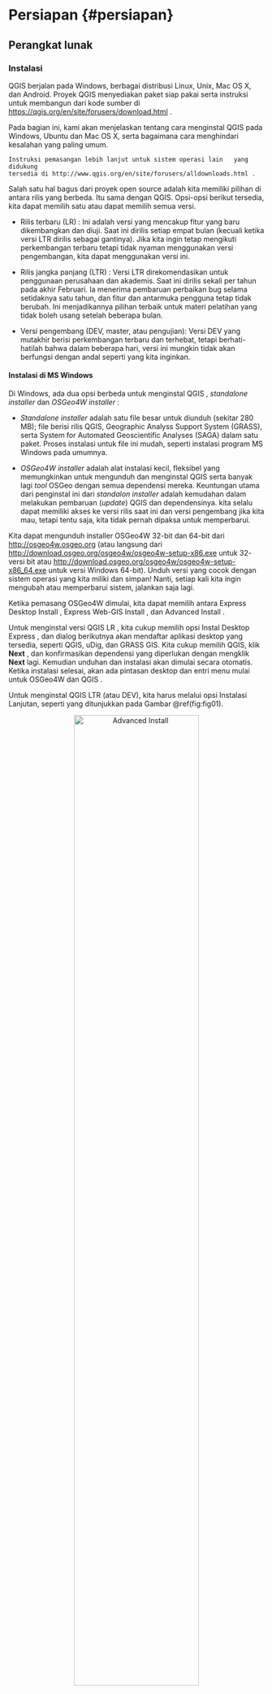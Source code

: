 

# Persiapan {#persiapan}

## Perangkat lunak


### Instalasi

QGIS berjalan pada Windows, berbagai distribusi Linux, Unix, Mac OS X, dan Android. Proyek QGIS menyediakan paket siap pakai serta instruksi untuk membangun dari kode sumber di https://qgis.org/en/site/forusers/download.html .

Pada bagian ini, kami akan menjelaskan tentang cara menginstal QGIS pada Windows, Ubuntu dan Mac OS X, serta bagaimana cara menghindari kesalahan yang paling umum.


    Instruksi pemasangan lebih lanjut untuk sistem operasi lain   yang didukung 
    tersedia di http://www.qgis.org/en/site/forusers/alldownloads.html .

Salah satu hal bagus dari proyek open source adalah kita memiliki pilihan di antara rilis yang berbeda. Itu sama dengan QGIS. Opsi-opsi berikut tersedia, kita dapat memilih satu atau dapat memilih semua versi.

- Rilis terbaru (LR) : Ini adalah versi yang mencakup fitur yang baru dikembangkan dan diuji. Saat ini dirilis setiap empat bulan (kecuali ketika versi LTR dirilis sebagai gantinya). Jika kita ingin tetap mengikuti perkembangan terbaru tetapi tidak nyaman menggunakan versi pengembangan, kita dapat menggunakan versi ini.

- Rilis jangka panjang (LTR) : Versi LTR direkomendasikan untuk penggunaan perusahaan dan akademis. Saat ini dirilis sekali per tahun pada akhir Februari. Ia menerima pembaruan perbaikan bug selama setidaknya satu tahun, dan fitur dan antarmuka pengguna tetap tidak berubah. Ini menjadikannya pilihan terbaik untuk materi pelatihan yang tidak boleh usang setelah beberapa bulan.

- Versi pengembang (DEV, master, atau pengujian): Versi DEV yang mutakhir berisi perkembangan terbaru dan terhebat, tetapi berhati-hatilah bahwa dalam beberapa hari, versi ini mungkin tidak akan berfungsi dengan andal seperti yang kita inginkan.

#### Instalasi di MS Windows

Di Windows, ada dua opsi berbeda untuk menginstal QGIS , _standalone installer_ dan _OSGeo4W installer_ :

- _Standalone installer_ adalah satu file besar untuk diunduh (sekitar 280 MB); file berisi rilis QGIS, Geographic Analyss Support System (GRASS), serta System for Automated Geoscientific Analyses (SAGA) dalam satu paket. Proses instalasi untuk file ini mudah, seperti instalasi program MS Windows pada umumnya.

- _OSGeo4W installer_ adalah alat instalasi kecil, fleksibel yang memungkinkan untuk mengunduh dan menginstal QGIS serta banyak lagi _tool_ OSGeo dengan semua dependensi mereka. Keuntungan utama dari penginstal ini dari _standalon installer_ adalah kemudahan dalam melakukan pembaruan (_update_) QGIS dan dependensinya. kita selalu dapat memiliki akses ke versi rilis saat ini dan versi pengembang jika kita mau, tetapi tentu saja, kita tidak pernah dipaksa untuk memperbarui. 

Kita dapat mengunduh installer OSGeo4W 32-bit dan 64-bit dari http://osgeo4w.osgeo.org (atau langsung dari http://download.osgeo.org/osgeo4w/osgeo4w-setup-x86.exe untuk 32- versi bit atau http://download.osgeo.org/osgeo4w/osgeo4w-setup-x86_64.exe untuk versi Windows 64-bit). Unduh versi yang cocok dengan sistem operasi yang kita miliki dan simpan! Nanti, setiap kali kita ingin mengubah atau memperbarui sistem, jalankan saja lagi.

Ketika pemasang OSGeo4W dimulai, kita dapat memilih antara Express Desktop Install , Express Web-GIS Install , dan Advanced Install .

Untuk menginstal versi QGIS LR , kita cukup memilih opsi Instal Desktop Express , dan dialog berikutnya akan mendaftar aplikasi desktop yang tersedia, seperti QGIS, uDig, dan GRASS GIS. Kita cukup memilih QGIS, klik __Next__ , dan konfirmasikan dependensi yang diperlukan dengan mengklik __Next__ lagi. Kemudian unduhan dan instalasi akan dimulai secara otomatis. Ketika instalasi selesai, akan ada pintasan desktop dan entri menu mulai untuk OSGeo4W dan QGIS .

Untuk menginstal QGIS LTR (atau DEV), kita harus melalui opsi Instalasi Lanjutan, seperti yang ditunjukkan pada Gambar \@ref(fig:fig01).

<div class="figure" style="text-align: center">
<img src="img/fig01.png" alt="Advanced Install" width="70%" />
<p class="caption">(\#fig:fig01)Advanced Install</p>
</div>





Jalur instalasi ini menawarkan banyak opsi, seperti __Download Without Installing__ dan __Install from Local Directory__ , yang dapat digunakan untuk mengunduh semua paket yang diperlukan pada satu mesin dan kemudian menginstalnya pada mesin tanpa akses Internet. Kita hanya memilih __Install from Internet__ , seperti yang ditunjukkan pada Gambar \@ref(fig:fig02) .

<div class="figure" style="text-align: center">
<img src="img/fig02.png" alt="Install from Internet" width="70%" />
<p class="caption">(\#fig:fig02)Install from Internet</p>
</div>



Saat memilih __Root Directory__, seperti yang ditunjukkan pada screenshot berikut, hindari karakter khusus seperti umlaut Jerman atau huruf dari huruf selain yang Latin default di jalur instalasi (seperti yang disebutkan sebelumnya), karena mereka dapat menyebabkan masalah di kemudian hari, untuk contoh, selama instalasi plugin, seperti yang ditunjukkan pada Gambar \@ref(fig:fig03).


<div class="figure" style="text-align: center">
<img src="img/fig03.png" alt="Pilih direktori root" width="70%" />
<p class="caption">(\#fig:fig03)Pilih direktori root</p>
</div>






Kemudian kita tentukan folder (__Local Package Directory__) di mana proses setup akan menyimpan file instalasi serta menyesuaikan nama menu Start. Kita biarkan pengaturan default seperti terlihat pada Gambar \@ref(fig:fig04).

<div class="figure" style="text-align: center">
<img src="img/fig04.png" alt="Memilih direktori untuk local package" width="70%" />
<p class="caption">(\#fig:fig04)Memilih direktori untuk local package</p>
</div>


Dalam pengaturan koneksi Internet, biasanya tidak perlu mengubah pengaturan default, tetapi jika mesin, misalnya, tersembunyi di belakang proxy, kita akan dapat menentukannya di sini.

<div class="figure" style="text-align: center">
<img src="img/fig05.png" alt="Memilih tipe koneksi internet" width="70%" />
<p class="caption">(\#fig:fig05)Memilih tipe koneksi internet</p>
</div>

Kemudian kita dapat memilih situs unduhan. Pada saat penulisan buku ini, ada tiga server unduh yang tersedia, seperti terlihat pada Gambar \@ref(fig:fig06). Dalam tutorial ini, kita memilih http://download.osgeo.org .

<div class="figure" style="text-align: center">
<img src="img/fig06.png" alt="Memilih alamat download" width="70%" />
<p class="caption">(\#fig:fig06)Memilih alamat download</p>
</div>


Setelah installer mengambil informasi paket terbaru dari server OSGeo, kita dapat memilih paket untuk instalasi. QGIS LTR terdaftar dalam kategori desktop sebagai qgis-ltr (dan versi DEV terdaftar sebagai qgis-dev). Untuk memilih versi LTR untuk instalasi, klik pada teks yang bertuliskan Lewati , dan itu akan mengubah dan menampilkan nomor versi, seperti yang ditunjukkan pada Gambar \@ref(fig:fig07).

<div class="figure" style="text-align: center">
<img src="img/fig07.png" alt="Memilih paket yang akan diinstal" width="70%" />
<p class="caption">(\#fig:fig07)Memilih paket yang akan diinstal</p>
</div>


Seperti yang Anda lihat pada tangkapan layar berikut, penginstal akan secara otomatis memilih semua dependensi yang diperlukan (seperti GDAL , SAGA , OTB , dan GRASS ), jadi tidak perlu khawatir tentang ini.

<div class="figure" style="text-align: center">
<img src="img/fig08.png" alt="Mencentang pilihan untuk dependensi" width="70%" />
<p class="caption">(\#fig:fig08)Mencentang pilihan untuk dependensi</p>
</div>


Setelah mengeklik __Next__ , unduhan dan pemasangan dimulai secara otomatis, seperti pada versi Express . Kita mungkin memperhatikan paket-paket QGIS lain yang tersedia yang disebut qgis-ltr-dev dan qgis-rel-dev . Ini berisi perubahan terbaru (ke versi LTR dan LR , masing-masing), yang akan dirilis sebagai versi perbaikan bug sesuai dengan jadwal rilis. Ini membuat paket-paket ini pilihan yang baik jika kita mengalami masalah dengan rilis yang telah diperbaiki baru-baru ini tetapi rilis versi perbaikan bug belum keluar.




#### Instalasi di Ubuntu

Di Ubuntu , proyek QGIS menyediakan paket untuk versi LTR , LR , dan DEV . Pada saat penulisan buku ini, versi Ubuntu Bionic , Artful , Xenial , dan Trusty didukung, tetapi kita dapat menemukan informasi terbaru di http://www.qgis.org/en/site/forusers/alldownloads.html# debian-ubuntu . Perlu diketahui, bahwa kita hanya dapat menginstal satu versi pada satu waktu.

Pada bagian ini, proses untuk menginstal QGIS 3 ( LR ) di Ubuntu 18,04 Bionic Beaver akan dijelaskan. Kita dapat merujuk ke tautan sebelumnya untuk menginstal versi QGIS LTR atau DEV .

1. Pertama, Kita tambahkan repositori QGIS 3 pada file sources.list pada mesin Bionic Beaver Ubuntu 18.04.

Edit file /etc/apt/sources.list dengan perintah berikut:

```
    $ sudo nano /etc/apt/sources.list
```

2. Kita tambahkan repositori spesifik QGIS 3 Ubuntu 18.04. Nama kode Ubuntu Bionic Beaver adalah bionic.

Tambahkan baris berikut ke bagian atas atau bawah file /etc/apt/sources.list:

```
    deb https://qgis.org/debian bionic main
```

Gambar berikut menunjukkan tampilannya setelah baris apt QGIS 3 ditambahkan ke file /etc/apt/sources.list.

<div class="figure" style="text-align: center">
<img src="img/fig4.png" alt="Menambahkan repository di sources.list" width="60%" />
<p class="caption">(\#fig:fig4)Menambahkan repository di sources.list</p>
</div>




Jika menggunakan nano cukup tekan Ctrl + o sekali untuk menyimpan baris apt QGIS 3 ke file /etc/apt/sources.list, dan simpan dengan menekan Enter .

3. Selanjutnya adalah mengimpor kunci GPG dari QGIS 3 dengan perintah berikut:

```
    $ wget -O - https://qgis.org/downloads/qgis-2017.gpg.key | gpg --import
```

GPG key harus ditambahkan ke mesin Ubuntu 18.04 Bionic Beaver.

GPG key dapat diverifikasi apakah telah diimpor dengan benar menggunakan perintah berikut:

```
    $ gpg --fingerprint CAEB3DC3BDF7FB45
```

<div class="figure" style="text-align: center">
<img src="img/fig5.png" alt="Verifikasi GPG key" width="60%" />
<p class="caption">(\#fig:fig5)Verifikasi GPG key</p>
</div>



4. Proses penambahan kunci GPG QGIS 3 ke manajer paket apt ini sangat penting, apabila tidak dilakukan atau tidak berhasil, cache repositori paket apt dari repositori QGIS 3 tidak akan dapat diperbaharui. Ini berarti kita tidak akan dapat mengunduh dan menginstal QGIS 3 di Ubuntu 18.04 .

Untuk menambahkan GPG key ke manajer paket apt, jalankan perintah berikut:

```
    $ gpg --export --armor CAEB3DC3BDF7FB45 | sudo apt-key add -
```

GPG key harus ditambahkan ke manajer paket apt.


<div class="figure" style="text-align: center">
<img src="img/fig6.png" alt="Menambahkan GPG key" width="60%" />
<p class="caption">(\#fig:fig6)Menambahkan GPG key</p>
</div>


5. Sekarang perbaharui cache repositori paket apt dari Ubuntu 18.04 Bionic Beaver dengan perintah berikut:

```
    $ sudo apt-get update
```

6. Selanjutnya kita dapat menginstal QGIS 3 dengan perintah berikut:

```
$ sudo apt-get install qgis python-qgis qgis-plugin-grass
```

Proses pengunduhan dan pemasangan QGIS 3 harus dimulai. Ini akan membutuhkan waktu.

Setelah instalasi selesai, kita dapat menemukan Menu Aplikasi denganlogo QGIS Desktop seperti yang ditunjukkan pada tangkapan layar di bawah ini. Klik pada logo Desktop QGIS.

<div class="figure" style="text-align: center">
<img src="img/fig7.png" alt="Menjalankan QGIS Desktop di Ubuntu" width="60%" />
<p class="caption">(\#fig:fig7)Menjalankan QGIS Desktop di Ubuntu</p>
</div>



#### Instalasi di Mac OS X

Langkah-langkah umum untuk menginstal QGIS pada Mac adalah sebagai berikut:

1. Sebagai langkah awal, ubah preferensi keamanan Mac Mengizinkan aplikasi yang diunduh dari mana saja .

2. Mac OS X QGIS file instalasi yang tersedia dari https://www.qgis.org/en/site/forusers/download.html. Ada dua versi yang tersedia, Latest release (QGIS 3.12) dan Long-term release (QGIS 3.10). Kita dapat memilih salah satu, tidak ada perbedaan signifikan antara kedua rilis tersebut.


<div class="figure" style="text-align: center">
<img src="img/mac.png" alt="Pilihan file instalasi untuk Mac OS X" width="70%" />
<p class="caption">(\#fig:figmac)Pilihan file instalasi untuk Mac OS X</p>
</div>


### Setting QGIS

#### Environment

Ketika kita menginstal QGIS, akan ada dua aplikasi: QGIS Desktop dan QGIS Browser. Apabila kita terbiasa dengan ArcGIS, Browser QGIS adalah aplikasi yang mirip dengan ArcCatalog. Ini adalah aplikasi kecil yang digunakan untuk melihat pratinjau data spasial dan metadata terkait. 

Secara default, QGIS akan menggunakan bahasa default sesuai sistem operasi. Untuk mengikuti tutorial dalam buku ini, disarankan untuk mengubah bahasa ke bahasa Inggris dengan masuk ke __Pengaturan | Opsi | Lokal__ .

Saat menjalankan QGIS untuk pertama kali, toolbar mungkin tersusun tidak seperti yang diinginkan. Agar dapat bekerja secara efisien, disarankan untuk mengatur ulang toolbar (demi kelengkapan, kita aktifkan semua toolbar di Toolbars, yang ada di menu View). Tempatkan beberapa toolbar di perbatasan layar kiri dan kanan untuk menghemat tampilan layar vertikal, terutama pada tampilan layar lebar.

Selain itu, kita akan mengaktifkan browser file dengan menavigasi ke __View | Panel | Panel Browser __. Ini akan membuat akses cepat ke data spasial. Pada akhirnya, jendela QGIS di layar akan terlihat mirip dengan tangkapan layar berikut:

<div class="figure" style="text-align: center">
<img src="img/qgis.png" alt="Tampilan QGIS" width="70%" />
<p class="caption">(\#fig:qgis)Tampilan QGIS</p>
</div>


#### Plugin

Untuk mulai menggunakan plugin, kita harus tahu cara mengunduh, menginstal, dan mengaktifkannya. Untuk melakukan ini, kita akan belajar cara menggunakan __Plugin Installer__ dan __Plugin Manager__.

##### Mengatur plugin

- Untuk membuka __Plugin Manager__ , klik pada item menu __Plugins → Manage__ dan __Install Plugins__.

<div class="figure" style="text-align: center">
<img src="img/qgis2.png" alt="Menu untuk instal plugin" width="70%" />
<p class="caption">(\#fig:qgis2)Menu untuk instal plugin</p>
</div>


- Pilih menu __Settings__, centang __Show alos experimental plugins__ dan klik __Reload Repository__.

<div class="figure" style="text-align: center">
<img src="img/qgis3.png" alt="Setting repositori untuk plugin" width="70%" />
<p class="caption">(\#fig:qgis3)Setting repositori untuk plugin</p>
</div>

<div class="figure" style="text-align: center">
<img src="img/qgis4.png" alt="Plugin yang tersedia di QGIS" width="70%" />
<p class="caption">(\#fig:qgis4)Plugin yang tersedia di QGIS</p>
</div>





##### Menginstal Plugin

- Untuk menginstal Plugin gunakan menu pencarian, ketik "Classification", pilih __Semi Automatic Classification Plugin__ dan klik __Install Plugin__.

<div class="figure" style="text-align: center">
<img src="img/qgis5.png" alt="Instalasi plugin Semi-Automatic Classification Plugin" width="70%" />
<p class="caption">(\#fig:qgis5)Instalasi plugin Semi-Automatic Classification Plugin</p>
</div>

<div class="figure" style="text-align: center">
<img src="img/qgis6.png" alt="Plugin Semi-Automatic Classification Plugin telah terinstal" width="70%" />
<p class="caption">(\#fig:qgis6)Plugin Semi-Automatic Classification Plugin telah terinstal</p>
</div>


##### Plugin penting

Setiap pengguna QGIS memiliki preferensi dalam pengaturan plugin. Dari 600-an plugin QGIS, ada beberapa plugin yang sering mungkin sering digunakan, yaitu (1) __OpenLayers__, (2) __QuickMapServices__, dan  (3) __Temporal/Spectral Profile Tool__. Silahkan instal ketiga plugin ini, kita akan menggunakannya dalam tutorial di bagian yang lain.


## Data

Data citra satelit yang akan digunakan untuk mendapatkan informasi tutupan lahan adalah citra Landsat (Landsat 5 TM, Landsat 7 ETM+ dan Landsat 8). Data citra akan diunduh melalui Semi Automatic Classification Plugin (SCP Plugin). SCP Plugin akan mencari arsip data di tiga situs Earth Resources Observation and Science / EROS (https://ers.cr.usgs.gov), Earthdata (https://urs.earthdata.nasa.gov) dan Sentinel Data Hub (https://scihub.copernicus.eu/apihub). Untuk mengakses ketiga situs tersebut, Anda harus melakukan registrasi terlebih dahulu.

### EROS


Tahapan membuat akun di EROS adalah sebagai berikut :

1. Membuat Username yang unik dan mengisikan password sesuai dengan ketentuan yang ada.

<div class="figure" style="text-align: center">
<img src="img/eros1.png" alt="Registrasi user EROS" width="70%" />
<p class="caption">(\#fig:eros1)Registrasi user EROS</p>
</div>


2. Pilih sektor pekerjaan dan jawab pertanyaan lainnya seperti pada gambar, kemudian klik __Continue__.

<div class="figure" style="text-align: center">
<img src="img/eros2.png" alt="Registrasi user EROS - 2" width="70%" />
<p class="caption">(\#fig:eros2)Registrasi user EROS - 2</p>
</div>

<div class="figure" style="text-align: center">
<img src="img/eros3.png" alt="Registrasi user EROS - 3" width="70%" />
<p class="caption">(\#fig:eros3)Registrasi user EROS - 3</p>
</div>

3. Pada tahap ini, isikan bagian-bagian seperti pada gambar, plus Zip/Postal Code dan Telephone. Klik __Continue__ setelah selesai.

<div class="figure" style="text-align: center">
<img src="img/eros4.png" alt="Registrasi user EROS - 4" width="70%" />
<p class="caption">(\#fig:eros4)Registrasi user EROS - 4</p>
</div>

<div class="figure" style="text-align: center">
<img src="img/eros5.png" alt="Registrasi user EROS - 5" width="70%" />
<p class="caption">(\#fig:eros5)Registrasi user EROS - 5</p>
</div>





4. Pada tahapan ini, silahkan review apa yang telah Anda isikan. Klik __Submit Registration__ untuk melanjutkan.

<div class="figure" style="text-align: center">
<img src="img/eros6.png" alt="Registrasi user EROS - 6" width="70%" />
<p class="caption">(\#fig:eros6)Registrasi user EROS - 6</p>
</div>



5. Gambar berikut menunjukkan proses registrasi telah selesai.

<div class="figure" style="text-align: center">
<img src="img/eros7.png" alt="Registrasi user EROS - 7" width="70%" />
<p class="caption">(\#fig:eros7)Registrasi user EROS - 7</p>
</div>


6. Cek email Anda dan klik tautan yang ada untuk konfirmasi proses registrasi.

<div class="figure" style="text-align: center">
<img src="img/eros8.png" alt="Cek email dari EROS" width="70%" />
<p class="caption">(\#fig:eros8)Cek email dari EROS</p>
</div>


7. Isikan Username yang telah didaftarkan sebelumnya dan klik __Submit__.

<div class="figure" style="text-align: center">
<img src="img/eros9.png" alt="Konfirmasi registrasi user EROS" width="70%" />
<p class="caption">(\#fig:eros9)Konfirmasi registrasi user EROS</p>
</div>



8. Proses pendaftaran telah selesai dan Anda dapat login.

<div class="figure" style="text-align: center">
<img src="img/eros10.png" alt="User telah aktiff" width="70%" />
<p class="caption">(\#fig:eros10)User telah aktiff</p>
</div>


9. Apabila _login_ berhasil, Anda dapat mengakses halaman [https://earthexplorer.usgs.gov](https://earthexplorer.usgs.gov).

<div class="figure" style="text-align: center">
<img src="img/eros11.png" alt="Akses EarthExplorer dengan user yang telah terdaftar" width="70%" />
<p class="caption">(\#fig:eros11)Akses EarthExplorer dengan user yang telah terdaftar</p>
</div>


### Earthdata

Tahapan membuat akun di Earthdata adalah sebagai berikut :

1. Klik __Register for a profile__

<div class="figure" style="text-align: center">
<img src="img/earth1.png" alt="Registrasi user Earthdata" width="70%" />
<p class="caption">(\#fig:earth1)Registrasi user Earthdata</p>
</div>



2. Masukkan username yang unik dan password sesuai dengan ketentuan yang dijelaskan pada kotak sebelah kanan.

<div class="figure" style="text-align: center">
<img src="img/earth2.png" alt="Registrasi user Earthdata - 2" width="70%" />
<p class="caption">(\#fig:earth2)Registrasi user Earthdata - 2</p>
</div>


3. Isi informasi yang diminta 


<div class="figure" style="text-align: center">
<img src="img/earth3.png" alt="Registrasi user Earthdata - 3" width="70%" />
<p class="caption">(\#fig:earth3)Registrasi user Earthdata - 3</p>
</div>


<div class="figure" style="text-align: center">
<img src="img/earth4.png" alt="Registrasi user Earthdata - 4" width="70%" />
<p class="caption">(\#fig:earth4)Registrasi user Earthdata - 4</p>
</div>


4. Centang bagian persetujuan yang ada


<div class="figure" style="text-align: center">
<img src="img/earth5.png" alt="Registrasi user Earthdata - 5" width="70%" />
<p class="caption">(\#fig:earth5)Registrasi user Earthdata - 5</p>
</div>

<div class="figure" style="text-align: center">
<img src="img/earth6.png" alt="Registrasi user Earthdata - 6" width="70%" />
<p class="caption">(\#fig:earth6)Registrasi user Earthdata - 6</p>
</div>


5. Pastikan mencentang pilihan persetujuan dan I'm not a robot dan klik __REGISTER FOR EARTHDATA LOGIN__

<div class="figure" style="text-align: center">
<img src="img/earth7.png" alt="Registrasi user Earthdata - 7" width="70%" />
<p class="caption">(\#fig:earth7)Registrasi user Earthdata - 7</p>
</div>


6. Proses registrasi selesai yang ditandai dengan pesan _'Your Earthdata Login Proffile has been successfully created and automatically activated'_

<div class="figure" style="text-align: center">
<img src="img/earth8.png" alt="Registrasi user Earthdata - 8" width="70%" />
<p class="caption">(\#fig:earth8)Registrasi user Earthdata - 8</p>
</div>



7. Cek email Anda dan klik tautan yang ada di dalam email untuk melakukan konfirmasi

<div class="figure" style="text-align: center">
<img src="img/earth9.png" alt="Cek email dari Earthdata" width="70%" />
<p class="caption">(\#fig:earth9)Cek email dari Earthdata</p>
</div>

<div class="figure" style="text-align: center">
<img src="img/earth10.png" alt="Registrasi user Earthdata telah berhasil" width="70%" />
<p class="caption">(\#fig:earth10)Registrasi user Earthdata telah berhasil</p>
</div>


### Copernicus

1. Registrasi akun Copernicus dapat dilakukan di tautan  https://scihub.copernicus.eu/dhus/. Klik Sign up yang muncul ketika Anda mengklik ikon User di pojok kanan atas.

<div class="figure" style="text-align: center">
<img src="img/esa1.png" alt="Registrasi user Copernicus Scihub" width="70%" />
<p class="caption">(\#fig:esa1)Registrasi user Copernicus Scihub</p>
</div>


2. Isikan informasi yang diminta dan klik __REGISTER__

<div class="figure" style="text-align: center">
<img src="img/esa2.png" alt="Registrasi user Copernicus Scihub - 2" width="70%" />
<p class="caption">(\#fig:esa2)Registrasi user Copernicus Scihub - 2</p>
</div>


3. Proses registrasi berhasil ketika Anda melihat pesan seperti pada gambar.

<div class="figure" style="text-align: center">
<img src="img/esa3.png" alt="Registrasi user Copernicus Scihub- 3" width="70%" />
<p class="caption">(\#fig:esa3)Registrasi user Copernicus Scihub- 3</p>
</div>


4. Buka email Anda dan klik tautan yang ada di dalam pesan kiriman dari SciHub.


<div class="figure" style="text-align: center">
<img src="img/esa4.png" alt="Cek email dari Copernicus Scihub" width="70%" />
<p class="caption">(\#fig:esa4)Cek email dari Copernicus Scihub</p>
</div>


5. Aktivasi akun Copernicus berhasil.

<div class="figure" style="text-align: center">
<img src="img/esa5.png" alt="Registrasi user Copernicus Scihub telah berhasil" width="70%" />
<p class="caption">(\#fig:esa5)Registrasi user Copernicus Scihub telah berhasil</p>
</div>


<!-- You can label chapter and section titles using `{#label}` after them, e.g., we can reference Chapter \@ref(intro). If you do not manually label them, there will be automatic labels anyway, e.g., Chapter \@ref(methods). -->

<!-- Figures and tables with captions will be placed in `figure` and `table` environments, respectively. -->

<!-- ```{r nice-fig, fig.cap='Here is a nice figure!', out.width='80%', fig.asp=.75, fig.align='center'} -->
<!-- par(mar = c(4, 4, .1, .1)) -->
<!-- plot(pressure, type = 'b', pch = 19) -->
<!-- ``` -->

<!-- Reference a figure by its code chunk label with the `fig:` prefix, e.g., see Figure \@ref(fig:nice-fig). Similarly, you can reference tables generated from `knitr::kable()`, e.g., see Table \@ref(tab:nice-tab). -->

<!-- ```{r nice-tab, tidy=FALSE} -->
<!-- knitr::kable( -->
<!--   head(iris, 20), caption = 'Here is a nice table!', -->
<!--   booktabs = TRUE -->
<!-- ) -->
<!-- ``` -->

<!-- You can write citations, too. For example, we are using the **bookdown** package [@R-bookdown] in this sample book, which was built on top of R Markdown and **knitr** [@xie2015]. -->
